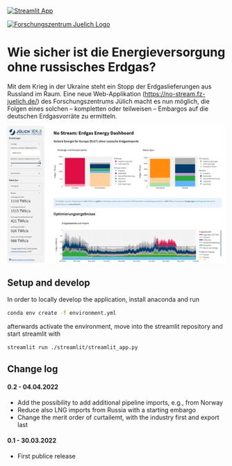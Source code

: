 [![Streamlit App](https://static.streamlit.io/badges/streamlit_badge_black_white.svg)](https://no-stream.fz-juelich.de/)


<a href="https://www.fz-juelich.de/iek/iek-3/DE/Home/home_node.html"><img src="https://www.fz-juelich.de/metis-platform/EN/_Documents/Pictures/FZJ-logo_340x185.jpg?__blob=normal
" alt="Forschungszentrum Juelich Logo" width="230px"></a> 


# Wie sicher ist die Energieversorgung ohne russisches Erdgas?
Mit dem Krieg in der Ukraine steht ein Stopp der Erdgaslieferungen aus Russland im Raum. Eine neue Web-Applikation (https://no-stream.fz-juelich.de/) des Forschungszentrums Jülich macht es nun möglich, die Folgen eines solchen – kompletten oder teilweisen – Embargos auf die deutschen Erdgasvorräte zu ermitteln.

[![NoStream app](./static/NoStream_interface.PNG)](https://no-stream.fz-juelich.de/)


## Setup and develop

In order to locally develop the application, install anaconda and run

```bash
conda env create -f environment.yml
```

afterwards activate the environment, move into the streamlit repository and start streamlit with

```bash
streamlit run ./streamlit/streamlit_app.py
```



## Change log


#### 0.2 - 04.04.2022

* Add the possibility to add additional pipeline imports, e.g., from Norway
* Reduce also LNG imports from Russia with a starting embargo
* Change the merit order of curtailemt, with the industry first and export last


#### 0.1 - 30.03.2022

* First publice release
